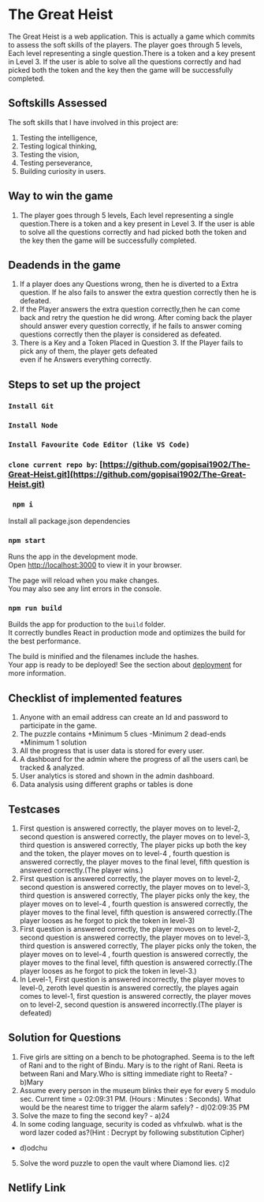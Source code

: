 # The Great Heist

The Great Heist is a web application. This is actually a game which commits to assess the soft skills of the players. The player goes through 5 levels, Each level representing a single question.There is a token and a key present in Level 3. If the user is able to solve all the questions correctly and had picked both the token and the key then the game will be successfully completed.

## Softskills Assessed
The soft skills that I have involved in  this project are:
1. Testing the intelligence, 
2. Testing logical thinking, 
3. Testing the vision,
4. Testing perseverance,
4. Building curiosity in users.

## Way to win the game
1. The player goes through 5 levels, Each level representing a single question.There is a token and a key present in Level 3. If the user is able to solve all the questions correctly and had picked both the token and the key then the game will be successfully completed.


## Deadends in the game
1. If a player does any Questions wrong, then he is diverted to a Extra question.
If he also fails to answer the extra question correctly then he is defeated. 
2. If the Player answers the extra question correctly,then he can come back and retry the question he did wrong. After coming back the player should answer every question correctly, if he fails to answer coming questions correctly then the player is considered as defeated.
3. There is a Key and a Token Placed in Question 3. If the Player fails to pick any of them, the player gets defeated  
even if he Answers everything correctly.

## Steps to set up the project
### `Install Git`

### `Install Node` 

### `Install Favourite Code Editor (like VS Code)`

### `clone current repo by`:  [https://github.com/gopisai1902/The-Great-Heist.git](https://github.com/gopisai1902/The-Great-Heist.git)

### ` npm i` 

Install all package.json dependencies
### `npm start`

Runs the app in the development mode.\
Open [http://localhost:3000](http://localhost:3000) to view it in your browser.

The page will reload when you make changes.\
You may also see any lint errors in the console.

### `npm run build`

Builds the app for production to the `build` folder.\
It correctly bundles React in production mode and optimizes the build for the best performance.

The build is minified and the filenames include the hashes.\
Your app is ready to be deployed!
See the section about [deployment](https://facebook.github.io/create-react-app/docs/deployment) for more information.

## Checklist of implemented features
1. Anyone with an email address can create an Id and password to participate in the game.
2. The puzzle contains
+Minimum 5 clues
-Minimum 2 dead-ends
*Minimum 1 solution 
3. All the progress  that is  user data is stored for every user.
4. A dashboard for the admin where the progress of all the users can\ be tracked & analyzed.
5. User analytics is stored and shown in the admin dashboard.
6. Data analysis using different graphs or tables is done

## Testcases
1. First question is answered correctly, the player moves on to level-2, second question is answered correctly, the player moves on to level-3, third question is answered correctly, The player picks up both the key and the token, the player moves on to level-4 , fourth question is answered correctly, the player moves to the final level, fifth question is answered correctly.(The player wins.)
2. First question is answered correctly, the player moves on to level-2, second question is answered correctly, the player moves on to level-3, third question is answered correctly, The player picks only the key, the player moves on to level-4 , fourth question is answered correctly, the player moves to the final level, fifth question is answered correctly.(The player looses as he forgot to pick the token in level-3)
3. First question is answered correctly, the player moves on to level-2, second question is answered correctly, the player moves on to level-3, third question is answered correctly, The player picks only the token, the player moves on to level-4 , fourth question is answered correctly, the player moves to the final level, fifth question is answered correctly.(The player looses as he forgot to pick the token in level-3.)
4. In Level-1, First question is answered incorrectly, the player moves to level-0, zeroth level questin is answered correctly, the playes again comes to level-1,
   first question is answered correctly, the player moves on to level-2, second question is answered incorrectly.(The player is defeated)   

## Solution for Questions
1. Five girls are sitting on a bench to be photographed. Seema is to the left of Rani and to the right of Bindu. Mary is to the right of Rani.
Reeta is between Rani and Mary.Who is sitting immediate right to Reeta? - b)Mary
2. Assume every person in the museum blinks their eye for every 5 modulo sec. Current time = 02:09:31 PM. (Hours : Minutes : Seconds). What would be the nearest time to trigger the alarm safely? - d)02:09:35 PM
3. Solve the maze to fing the second key? - a)24
4. In some coding language, security is coded as vhfxulwb. what is the word lazer coded as?(Hint : Decrypt by following substitution Cipher)
- d)odchu
5. Solve the word puzzle to open the vault where Diamond lies. c)2

## Netlify Link





